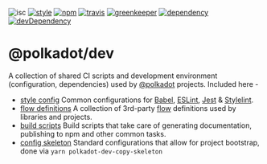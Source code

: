 ![isc](https://img.shields.io/badge/license-ISC-lightgrey.svg?style=for-the-badge)
[![style](https://img.shields.io/badge/code%20style-semistandard-lightgrey.svg?style=for-the-badge)](https://github.com/Flet/semistandard)
[![npm](https://img.shields.io/npm/v/@polkadot/dev.svg?style=for-the-badge)](https://www.npmjs.com/package/@polkadot/dev)
[![travis](https://img.shields.io/travis/polkadot-js/dev.svg?style=for-the-badge)](https://travis-ci.org/polkadot-js/dev)
[![greenkeeper](https://img.shields.io/badge/greenkeeper-enabled-brightgreen.svg?style=for-the-badge)](https://greenkeeper.io/)
[![dependency](https://img.shields.io/david/polkadot-js/dev.svg?style=for-the-badge)](https://david-dm.org/polkadot-js/dev)
[![devDependency](https://img.shields.io/david/dev/polkadot-js/dev.svg?style=for-the-badge)](https://david-dm.org/polkadot-js/dev#info=devDependencies)

# @polkadot/dev

A collection of shared CI scripts and development environment (configuration, dependencies) used by [@polkadot](https://polkadot.js.org) projects. Included here -

- [style config](config/) Common configurations for [Babel](https://babeljs.io/), [ESLint](https://eslint.org/), [Jest](https://facebook.github.io/jest/) & [Stylelint](https://stylelint.io/).
- [flow definitions](flow-typed/) A collection of 3rd-party [flow](https://flow.org/) definitions used by libraries and projects.
- [build scripts](scripts/) Build scripts that take care of generating documentation, publishing to npm and other common tasks.
- [config skeleton](skeleton/) Standard configurations that allow for project bootstrap, done via `yarn polkadot-dev-copy-skeleton`
